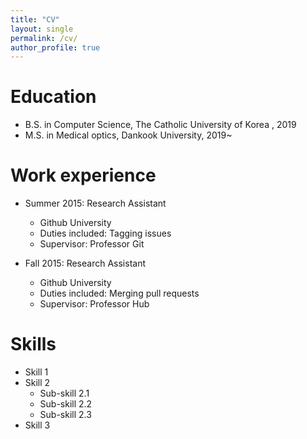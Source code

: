 ```yaml
---
title: "CV"
layout: single
permalink: /cv/
author_profile: true
---
```


Education
======
* B.S. in Computer Science, The Catholic University of Korea , 2019
* M.S. in Medical optics, Dankook University, 2019~
<!--* Ph.D in Version Control Theory, GitHub University, 2018 (expected)-->

Work experience
======
* Summer 2015: Research Assistant
  * Github University
  * Duties included: Tagging issues
  * Supervisor: Professor Git

* Fall 2015: Research Assistant
  * Github University
  * Duties included: Merging pull requests
  * Supervisor: Professor Hub
  
Skills
======
* Skill 1
* Skill 2
  * Sub-skill 2.1
  * Sub-skill 2.2
  * Sub-skill 2.3
* Skill 3


